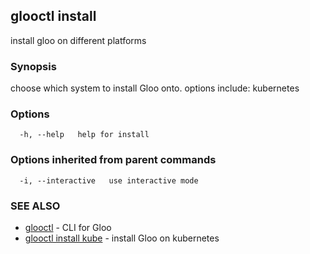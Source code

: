 ## glooctl install

install gloo on different platforms

### Synopsis

choose which system to install Gloo onto. options include: kubernetes

### Options

```
  -h, --help   help for install
```

### Options inherited from parent commands

```
  -i, --interactive   use interactive mode
```

### SEE ALSO

* [glooctl](glooctl.md)	 - CLI for Gloo
* [glooctl install kube](glooctl_install_kube.md)	 - install Gloo on kubernetes

